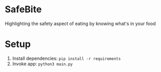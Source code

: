 # SafeBite
Highlighting the safety aspect of eating by knowing what's in your food

# Setup
1. Install dependencies: `pip install -r requirements`
2. Invoke app: `python3 main.py`